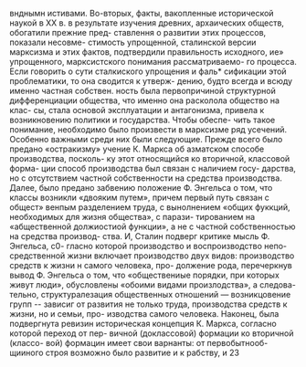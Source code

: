 внднымн истивами. Во-вторых, факты, вакопленные
исторической наукой в ХХ в. в результате изучения
древних, архаических обществ, обогатили прежние пред-
ставлення о развитии этих процессов, показали несовме-
стимость упрощенной, сталинской версии марксизма и
этих фактов, подтвердили правильность исходного, ие»
упрощенного, марксистского понимания рассматриваемо-
го процесса.
Если говорить о сути сталкиского упрощения и фаль*
сификации этой проблематики, то она сводится к утверж-
дению, будто всегда и всюду именно частная собствен.
ность была первопричиной структурной дифференциации
общества, что именно она расколола общество на клас-
сы, стала основой эксплуатации и антагонизма, привела
к возникновению политики и государства. Чтобы обеспе-
чить такое понимание, необходимо было произвести
в марксизме ряд усечений. Особенно важными среди
них были следующие.
Прежде всего было предано «остракизму» учение
К. Маркса об азматском способе производства, посколь-
ку этот относящийся ко вторичной, классовой форма-
ции способ производства был связан с наличием госу-
дарства, но с отсутствием частной собственности на
средства производства. Далее, было предано забвению
положение Ф. Энгельса о том, что классы возникли
«двояким путем», причем первый путь связан с общест»
венпым разделением труда, с вынолнением «общих
фуккций, необходимых для жизня общества», с парази-
тированием на «абщественной должиостиой функции»,
а не с частной собственностью на средства производ-
ства. И, Сталин подверг критике мысль Ф. Энгельса, с0-
гласно которой производство и воспроизводство непо-
средственной жизни включает производство двух видов:
производство средств к жизни н самого человека, про-
должение рода, перечеркнув вывод Ф. Энгельса о том,
что «обществениые порядки, при которых живут люди»,
обусловлены «обоими видами произлодства», а следова-
тельно, структуралезация общественных отношений —
возникцовение групп -- зависиг от развития не только
труда, производства средств к жизни, но и семьи, про-
изводства самого человека.
Наконец, была подвергнута ревизин историческая
концепция К. Маркса, согласно которой переход от пер-
вичной (доклассовой) формации ко вторичной (классо-
вой) формацин имеет свои варнанты: от первобытнооб-
щииного строя возможно было развитие и к рабству, и
23
